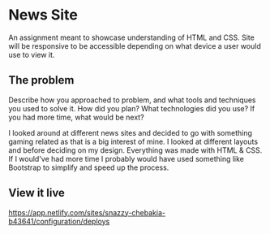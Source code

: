 # News Site

An assignment meant to showcase understanding of HTML and CSS. Site will be responsive to be accessible depending on what device a user would use to view it.

## The problem

Describe how you approached to problem, and what tools and techniques you used to solve it. How did you plan? What technologies did you use? If you had more time, what would be next?

I looked around at different news sites and decided to go with something gaming related as that is a big interest of mine. I looked at different layouts and before deciding on my design. Everything was made with HTML & CSS. If I would've had more time I probably would have used something like Bootstrap to simplify and speed up the process.

## View it live

https://app.netlify.com/sites/snazzy-chebakia-b43641/configuration/deploys
